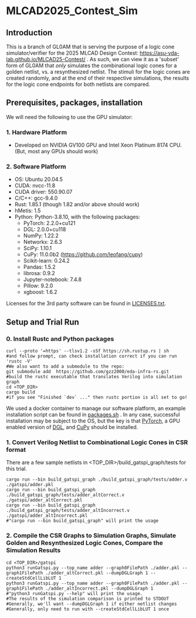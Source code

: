 # MLCAD2025_Contest_Sim

## Introduction

This is a branch of GL0AM that is serving the purpose of a logic cone simulator/verifier for the 2025 MLCAD Design Contest: https://asu-vda-lab.github.io/MLCAD25-Contest/ . As such, we can view it as a 'subset' form of GL0AM that _only_ simulates the combinational logic cones for a golden netlist, vs. a resynthesized netlist. The stimuli for the logic cones are created randomly, and at the end of their respective simulations, the results for the logic cone endpoints for both netlists are compared. 

## Prerequisites, packages, installation

We will need the following to use the GPU simulator:

### 1. Hardware Platform
  * Developed on NVIDIA GV100 GPU and Intel Xeon Platinum 8174 CPU. (But, most any GPUs should work)

### 2. Software Platform
  * OS: Ubuntu 20.04.5
  * CUDA: nvcc-11.8
  * CUDA driver: 550.90.07
  * C/C++: gcc-9.4.0
  * Rust: 1.85.1 (though 1.82 and/or above should work)
  * hMetis: 1.5
  * Python: Python-3.8.10, with the following packages:
    * PyTorch: 2.2.0+cu121
    * DGL: 2.0.0+cu118
    * NumPy: 1.22.2
    * Networkx: 2.6.3
    * SciPy: 1.10.1
    * CuPy: 11.0.0b2 (https://github.com/leofang/cupy)
    * Scikit-learn: 0.24.2
    * Pandas: 1.5.2
    * librosa: 0.9.2
    * Jupyter-notebook: 7.4.8
    * Pillow: 9.2.0
    * xgboost: 1.6.2
  
Licenses for the 3rd party software can be found in [LICENSES.txt](LICENSES.txt).

## Setup and Trial Run
### 0. Install Rustc and Python packages
```
curl --proto '=https' --tlsv1.2 -sSf https://sh.rustup.rs | sh
#and follow prompt, can check installation correct if you can run 'rustc -V'
#We also want to add a submodule to the repo:
git submodule add  https://github.com/gzz2000/eda-infra-rs.git
#build the rustc executable that translates Verilog into simulation graph
cd <TOP_DIR>
cargo build
#if you see "Finished `dev` ..." then rustc portion is all set to go!
```
We used a docker container to manage our software platform, an example installation script can be found in [packages.sh](packages.sh) . In any case, successful installation may be subject to the OS, but the key is that [PyTorch](https://pytorch.org/), a GPU enabled version of [DGL](https://www.dgl.ai/pages/start.html), and [CuPy](https://cupy.dev/) should be installed. 

### 1. Convert Verilog Netlist to Combinational Logic Cones in CSR format
There are a few sample netlists in <TOP_DIR>/build_gatspi_graph/tests for this trial.
```
cargo run --bin build_gatspi_graph ./build_gatspi_graph/tests/adder.v ./gatspi/adder.pkl
cargo run --bin build_gatspi_graph ./build_gatspi_graph/tests/adder_altCorrect.v ./gatspi/adder_altCorrect.pkl
cargo run --bin build_gatspi_graph ./build_gatspi_graph/tests/adder_altIncorrect.v ./gatspi/adder_altIncorrect.pkl
#"cargo run --bin build_gatspi_graph" will print the usage
```
### 2. Compile the CSR Graphs to Simulation Graphs, Simulate Golden and Resynthesized Logic Cones, Compare the Simulation Results
```
cd <TOP_DIR>/gatspi
python3 runGatspi.py --top_name adder --graph0FilePath ./adder.pkl --graph1FilePath ./adder_altCorrect.pkl --dumpDGLGraph 1 --createStdCellLibLUT 1
python3 runGatspi.py --top_name adder --graph0FilePath ./adder.pkl --graph1FilePath ./adder_altIncorrect.pkl --dumpDGLGraph 1
#"python3 runGatspi.py --help" will print the usage.
#The results of the simulation comparison is printed to STDOUT
#Generally, we'll want --dumpDGLGraph 1 if either netlist changes
#Generally, only need to run with --createStdCellLibLUT 1 once
```
